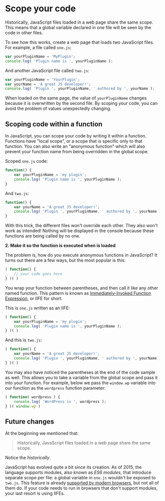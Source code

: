 # Scope your code

Historically, JavaScript files loaded in a web page share the same scope. This means that a global variable declared in one file will be seen by the code in other files.

To see how this works, create a web page that loads two JavaScript files. For example, a file called `one.js`:

```js
var yourPluginName = 'MyPlugin';
console.log( 'Plugin name is ', yourPluginName );
```

And another JavaScript file  called `two.js`:

```js
var yourPluginName = 'YourPlugin';
var yourName = 'A great JS developer!';
console.log( 'Plugin ', yourPluginName, ' authored by ', yourName );
```

When loaded on the same page, the value of `yourPluginName` changes because it is overwritten by the second file. By scoping your code, you can avoid the problem of values unexpectedly changing.

## Scoping code within a function

In JavaScript, you can scope your code by writing it within a function. Functions have "local scope", or a scope that is specific only to that function. You can also write an "anonymous function" which will also prevent your function name from being overridden in the global scope.

Scoped `one.js` code:

```js
function() {
	var yourPluginName = 'my plugin';
	console.log( 'Plugin name is ', yourPluginName );
}
```

And `two.js`:

```js
function() {
	var yourName = 'A great JS developer!';
	console.log( 'Plugin ', yourPluginName, ' authored by ', yourName );
}
```

With this trick, the different files won't override each other. They also won't work as intended! Nothing will be displayed in the console because these functions are being called by no one.

**2. Make it so the function is executed when is loaded**

The problem is, how do you execute anonymous functions in JavaScript? It turns out there are a few ways, but the most popular is this:

```js
( function() {
	// your code goes here
} )( )
```

You wrap your function between parentheses, and then call it like any other named function. This pattern is known as [Immediately-Invoked Function Expression](http://benalman.com/news/2010/11/immediately-invoked-function-expression/), or IIFE for short.

This is `one.js` written as an IIFE:

```js
( function() {
	var yourPluginName = 'my plugin';
	console.log( 'Plugin name is ', yourPluginName );
} )( )
```

And this is `two.js`:

```js
( function() {
	var yourName = 'A great JS developer!';
	console.log( 'Plugin ', yourPluginName, ' authored by ', yourName );
} )( )
```

You may also have noticed the parentheses at the end of the code sample as well. This allows you to take a variable from the global scope and pass it into your function. For example, below we pass the `window.wp` variable into our function as the `wordpress` function parameter:

```js
( function( wordpress ) {
	console.log( 'WordPress is ', wordpress );
} )( window.wp )
```

## Future changes

At the beginning we mentioned that:

> Historically, JavaScript files loaded in a web page share the same scope.

Notice the _historically_.

JavaScript has evolved quite a bit since its creation. As of 2015, the language supports modules, also known as _ES6 modules_, that introduce separate scope per file: a global variable in `one.js` wouldn't be exposed to `two.js`. This feature is already [supported by modern browsers](https://caniuse.com/#feat=es6-module), but not all of them do. If your code needs to run in browsers that don't support modules, your last resort is using IIFEs.
